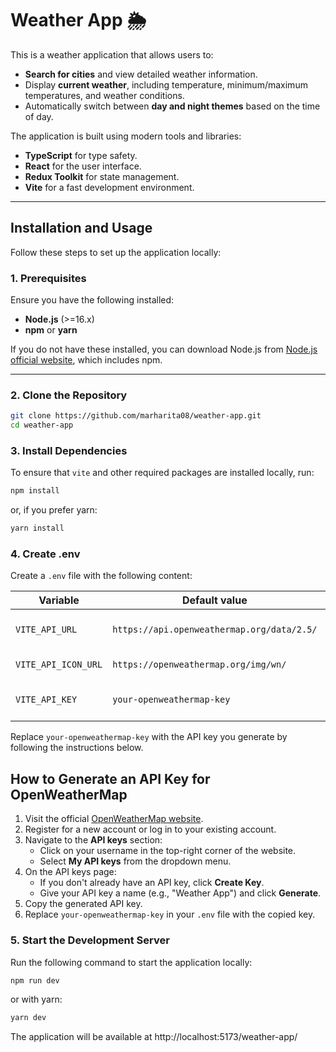# Weather App 🌦️

This is a weather application that allows users to:

- **Search for cities** and view detailed weather information.
- Display **current weather**, including temperature, minimum/maximum temperatures, and weather conditions.
- Automatically switch between **day and night themes** based on the time of day.

The application is built using modern tools and libraries:

- **TypeScript** for type safety.
- **React** for the user interface.
- **Redux Toolkit** for state management.
- **Vite** for a fast development environment.

---

## Installation and Usage

Follow these steps to set up the application locally:

### 1. Prerequisites

Ensure you have the following installed:

- **Node.js** (>=16.x)
- **npm** or **yarn**

If you do not have these installed, you can download Node.js from [Node.js official website](https://nodejs.org/), which includes npm.

---

### 2. Clone the Repository

```bash
git clone https://github.com/marharita08/weather-app.git
cd weather-app
```

### 3. Install Dependencies

To ensure that `vite` and other required packages are installed locally, run:

```bash
npm install
```

or, if you prefer yarn:

```bash
yarn install
```

### 4. Create .env

Create a `.env` file with the following content:

| Variable            | Default value                              | Description                                |
| ------------------- | ------------------------------------------ | ------------------------------------------ |
| `VITE_API_URL`      | `https://api.openweathermap.org/data/2.5/` | Base URL for OpenWeatherMap API.           |
| `VITE_API_ICON_URL` | `https://openweathermap.org/img/wn/`       | Base URL for weather icons.                |
| `VITE_API_KEY`      | `your-openweathermap-key`                  | Your personal API key from OpenWeatherMap. |

Replace `your-openweathermap-key` with the API key you generate by following the instructions below.

## How to Generate an API Key for OpenWeatherMap

1. Visit the official [OpenWeatherMap website](https://openweathermap.org/).
2. Register for a new account or log in to your existing account.
3. Navigate to the **API keys** section:
   - Click on your username in the top-right corner of the website.
   - Select **My API keys** from the dropdown menu.
4. On the API keys page:
   - If you don't already have an API key, click **Create Key**.
   - Give your API key a name (e.g., "Weather App") and click **Generate**.
5. Copy the generated API key.
6. Replace `your-openweathermap-key` in your `.env` file with the copied key.

### 5. Start the Development Server

Run the following command to start the application locally:

```bash
npm run dev
```

or with yarn:

```bash
yarn dev
```

The application will be available at http://localhost:5173/weather-app/

